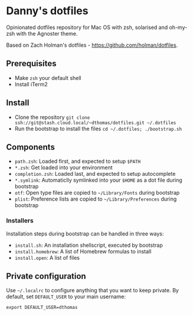 # Danny's dotfiles #

Opinionated dotfiles repository for Mac OS with zsh, solarised and oh-my-zsh with the Agnoster theme.

Based on Zach Holman's dotfiles - https://github.com/holman/dotfiles.

## Prerequisites ##

- Make `zsh` your default shell
- Install iTerm2

## Install ##

- Clone the repository `git clone ssh://git@stash.cloud.local/~dthomas/dotfiles.git ~/.dotfiles`
- Run the bootstrap to install the files `cd ~/.dotfiles; ./bootstrap.sh`

## Components ##

- `path.zsh`: Loaded first, and expected to setup `$PATH`
- `*.zsh`: Get loaded into your environment
- `completion.zsh`: Loaded last, and expected to setup autocomplete
- `*.symlink`: Automaticlly symlinked into your `$HOME` as a dot file during bootstrap
- `otf`: Open type files are copied to `~/Library/Fonts` during bootstrap
- `plist`: Preference lists are copied to `~/Library/Preferences` during bootstrap

### Installers ###

Installation steps during bootstrap can be handled in three ways:

- `install.sh`: An installation shellscript, executed by bootstrap
- `install.homebrew`: A list of Homebrew formulas to install
- `install.open`: A list of files

## Private configuration ##

Use `~/.localrc` to configure anything that you want to keep private. By default, set `DEFAULT_USER` to your main username:

`export DEFAULT_USER=dthomas`
